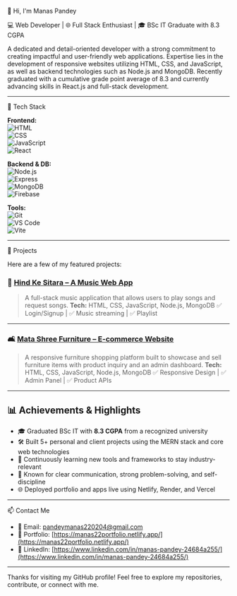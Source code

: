 👋 Hi, I'm Manas Pandey

💻 Web Developer | 🌐 Full Stack Enthusiast | 🎓 BSc IT Graduate with 8.3 CGPA

A dedicated and detail-oriented developer with a strong commitment to creating impactful and user-friendly web applications. Expertise lies in the development of responsive websites utilizing HTML, CSS, and JavaScript, as well as backend technologies such as Node.js and MongoDB. Recently graduated with a cumulative grade point average of 8.3 and currently advancing skills in React.js and full-stack development.

---

🚀 Tech Stack

**Frontend:**  
![HTML](https://img.shields.io/badge/-HTML5-E34F26?logo=html5&logoColor=white&style=flat)  
![CSS](https://img.shields.io/badge/-CSS3-1572B6?logo=css3&logoColor=white&style=flat)  
![JavaScript](https://img.shields.io/badge/-JavaScript-F7DF1E?logo=javascript&logoColor=black&style=flat)  
![React](https://img.shields.io/badge/-React-61DAFB?logo=react&logoColor=black&style=flat)

**Backend & DB:**  
![Node.js](https://img.shields.io/badge/-Node.js-339933?logo=node.js&logoColor=white&style=flat)  
![Express](https://img.shields.io/badge/-Express.js-000000?logo=express&logoColor=white&style=flat)  
![MongoDB](https://img.shields.io/badge/-MongoDB-47A248?logo=mongodb&logoColor=white&style=flat)  
![Firebase](https://img.shields.io/badge/-Firebase-FFCA28?logo=firebase&logoColor=black&style=flat)

**Tools:**  
![Git](https://img.shields.io/badge/-Git-F05032?logo=git&logoColor=white&style=flat)  
![VS Code](https://img.shields.io/badge/-VS%20Code-007ACC?logo=visual-studio-code&logoColor=white&style=flat)  
![Vite](https://img.shields.io/badge/-Vite-646CFF?logo=vite&logoColor=white&style=flat)

---

📂 Projects

Here are a few of my featured projects:

### 🎵 [Hind Ke Sitara – A Music Web App](https://hindmusic.netlify.app/)

> A full-stack music application that allows users to play songs and request songs.
> **Tech:** HTML, CSS, JavaScript, Node.js, MongoDB
> ✅ Login/Signup | ✅ Music streaming | ✅ Playlist

---

### 🛋️ [Mata Shree Furniture – E-commerce Website](https://matashree.netlify.app/)

> A responsive furniture shopping platform built to showcase and sell furniture items with product inquiry and an admin dashboard.
> **Tech:** HTML, CSS, JavaScript, Node.js, MongoDB
> ✅ Responsive Design | ✅ Admin Panel | ✅ Product APIs

---

## 📊 Achievements & Highlights

* 🎓 Graduated BSc IT with **8.3 CGPA** from a recognized university
* 🛠️ Built 5+ personal and client projects using the MERN stack and core web technologies
* 🧠 Continuously learning new tools and frameworks to stay industry-relevant
* 💬 Known for clear communication, strong problem-solving, and self-discipline
* 🌐 Deployed portfolio and apps live using Netlify, Render, and Vercel

---

📫 Contact Me

* 📧 Email: [pandeymanas220204@gmail.com](mailto:pandeymanas220204@gmail.com)
* 🔗 Portfolio: [https://manas22portfolio.netlify.app/](https://manas22portfolio.netlify.app/)
* 💼 LinkedIn: [https://www.linkedin.com/in/manas-pandey-24684a255/](https://www.linkedin.com/in/manas-pandey-24684a255/)

---

Thanks for visiting my GitHub profile! Feel free to explore my repositories, contribute, or connect with me.

